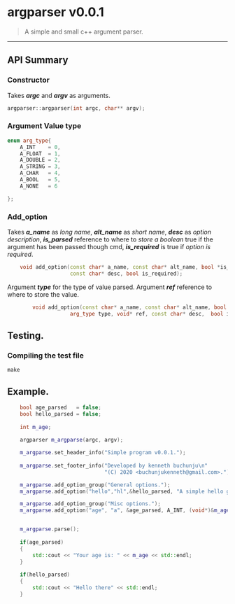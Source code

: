 argparser v0.0.1
================

> A simple and small c++ argument parser.

***

API Summary
-----------

### Constructor ###
Takes ___argc___ and ___argv___ as arguments.
```c++
argparser::argparser(int argc, char** argv);
```
### Argument Value type ###

```c++
enum arg_type{
    A_INT    = 0,
    A_FLOAT  = 1,
    A_DOUBLE = 2,
    A_STRING = 3,
    A_CHAR   = 4,
    A_BOOL   = 5,
    A_NONE   = 6

};
```

### Add_option ###
Takes ___a_name___ as _long name_, ___alt_name___ as _short name_, ___desc___ as _option description_, 
___is_parsed___ reference to where to _store a boolean_ true if the argument has been 
passed though cmd, ___is_required___ is true if _option is required_.
```c++
    void add_option(const char* a_name, const char* alt_name, bool *is_parsed, 
                    const char* desc, bool is_required);
```
Argument ___type___ for the type of value parsed. 
Argument ___ref___ reference to where to store the value.
```c++
        void add_option(const char* a_name, const char* alt_name, bool *is_parsed, 
                    arg_type type, void* ref, const char* desc,  bool is_required);
```

Testing.
-------

### Compiling the test file ###
    make 


Example.
--------
```c++
    bool age_parsed   = false;
    bool hello_parsed = false;
    
    int m_age;
    
    argparser m_argparse(argc, argv);

    m_argparse.set_header_info("Simple program v0.0.1.");
    
    m_argparse.set_footer_info("Developed by kenneth buchunju\n"
                               "(C) 2020 <buchunjukenneth@gmail.com>.");

    m_argparse.add_option_group("General options.");
    m_argparse.add_option("hello","hl",&hello_parsed, "A simple hello greeting", false);

    m_argparse.add_option_group("Misc options.");
    m_argparse.add_option("age", "a", &age_parsed, A_INT, (void*)&m_age, "Age of the user",true); 


    m_argparse.parse();
    
    if(age_parsed)
    {
        std::cout << "Your age is: " << m_age << std::endl;
    }
    
    if(hello_parsed)
    {
        std::cout << "Hello there" << std::endl;
    }

```
